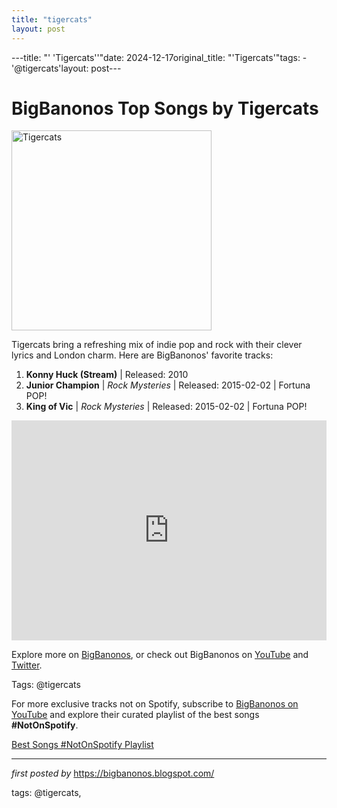 ```yaml
---
title: "tigercats"
layout: post
---
```

---title: "' 'Tigercats''"date: 2024-12-17original_title: "'Tigercats'"tags:  - '@tigercats'layout: post---<h1>BigBanonos Top Songs by Tigercats</h1><div class="separator"> <a href="https://www.neonfiller.com/wordpress/wp-content/uploads/2018/05/tigercats-13-e1526651426282.jpg" > <img alt="Tigercats" border="0" width="320" data-original-height="480" data-original-width="640" src="https://www.neonfiller.com/wordpress/wp-content/uploads/2018/05/tigercats-13-e1526651426282.jpg"/> </a></div><p>Tigercats bring a refreshing mix of indie pop and rock with their clever lyrics and London charm. Here are BigBanonos' favorite tracks:</p> <ol> <li><strong>Konny Huck (Stream)</strong> | Released: 2010</li> <li><strong>Junior Champion</strong> | <em>Rock Mysteries</em> | Released: 2015-02-02 | Fortuna POP!</li> <li><strong>King of Vic</strong> | <em>Rock Mysteries</em> | Released: 2015-02-02 | Fortuna POP!</li></ol> <div> <iframe src="https://open.spotify.com/embed/playlist/6u3HQ9piC2ZDpBDgeWohOv?utm_source=generator" width="100%" height="352" frameborder="0" allowfullscreen="" allow="autoplay; clipboard-write; encrypted-media; fullscreen; picture-in-picture" loading="lazy"></iframe></div> <p>Explore more on <a href="https://bigbanonos.blogspot.com/">BigBanonos</a>, or check out BigBanonos on <a href="https://www.youtube.com/@BigBanonos">YouTube</a> and <a href="https://x.com/bigbanonos">Twitter</a>.</p> <p>Tags: @tigercats</p><!--Subscribe and Playlist Links--><div>    <p>For more exclusive tracks not on Spotify, subscribe to <a href="https://www.youtube.com/@BigBanonos" target="_blank">BigBanonos on YouTube</a> and explore their curated playlist of the best songs <strong>#NotOnSpotify</strong>.</p>    <p><a href="https://www.youtube.com/playlist?list=PLtuNtuTatqI0kFahUCbtbfenC_ET5O_tr" target="_blank">Best Songs #NotOnSpotify Playlist<br /></a></p></div><hr /><p><em>first posted by</em> <a href="https://bigbanonos.blogspot.com/" rel="noopener" target="_new">https://bigbanonos.blogspot.com/</a></p><p>tags: @tigercats,</p>